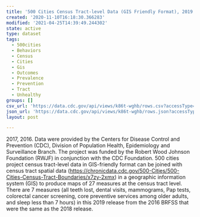 ```yaml
---
title: '500 Cities Census Tract-level Data (GIS Friendly Format), 2019 release'
created: '2020-11-10T16:18:30.366283'
modified: '2021-04-25T14:39:49.244302'
state: active
type: dataset
tags:
  - 500cities
  - Behaviors
  - Census
  - Cities
  - Gis
  - Outcomes
  - Prevalence
  - Prevention
  - Tract
  - Unhealthy
groups: []
csv_url: 'https://data.cdc.gov/api/views/k86t-wghb/rows.csv?accessType=DOWNLOAD'
json_url: 'https://data.cdc.gov/api/views/k86t-wghb/rows.json?accessType=DOWNLOAD'
layout: post

---
```

2017, 2016. Data were provided by the Centers for Disease Control and Prevention (CDC), Division of Population Health, Epidemiology and Surveillance Branch. The project was funded by the Robert Wood Johnson Foundation (RWJF) in conjunction with the CDC Foundation. 500 cities project census tract-level data in GIS-friendly format can be joined with census tract spatial data (https://chronicdata.cdc.gov/500-Cities/500-Cities-Census-Tract-Boundaries/x7zy-2xmx) in a geographic information system (GIS) to produce maps of 27 measures at the census tract level. There are 7 measures (all teeth lost, dental visits, mammograms, Pap tests, colorectal cancer screening, core preventive services among older adults, and sleep less than 7 hours) in this 2019 release from the 2016 BRFSS that were the same as the 2018 release.
